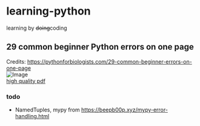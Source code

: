 # learning-python
learning by ~~doing~~coding


## 29 common beginner Python errors on one page
Credits: https://pythonforbiologists.com/29-common-beginner-errors-on-one-page  
![Image](http://i.imgur.com/WRuJV6rl.png)  
[high quality pdf](pdfs/29-common-beginner-Python-errors.pdf)  



### todo
- NamedTuples, mypy from https://beepb00p.xyz/mypy-error-handling.html
